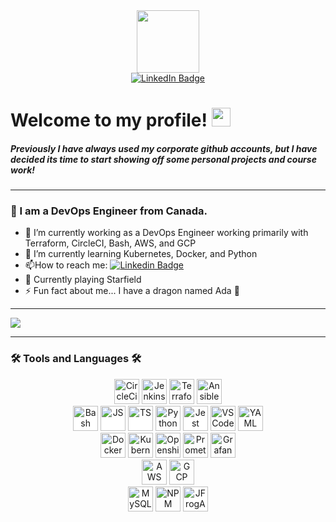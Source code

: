 <div id="header" align="center">
<img src="https://media.giphy.com/media/4xG3FzauZFmUNMcTLy/giphy.gif" width="100"/>
</div>

<div id="badges" align="center">
<a href="https://www.linkedin.com/in/nicolegarrow/">
  <img src="https://img.shields.io/badge/LinkedIn-blue?style=for-the-badge&logo=linkedin&logoColor=white" alt="LinkedIn Badge"/>
  </a>
</div>
<div id="profileViews" align="center">
<img src="https://komarev.com/ghpvc/?username=Garrowni&style=flat-square&color=blue" alt=""/>
</div>
<h1>
  Welcome to my profile!
  <img src="https://media.giphy.com/media/hvRJCLFzcasrR4ia7z/giphy.gif" width="30px"/> 
</h1>
<h5>Previously I have always used my corporate github accounts, but I have decided its time to start showing off some personal projects and course work!</h5>

---

### :lizard: I am a DevOps Engineer from Canada.


- 🔭 I’m currently working as a DevOps Engineer working primarily with Terraform, CircleCI, Bash, AWS, and GCP
- 🌱 I’m currently learning Kubernetes, Docker, and Python
- :mailbox:How to reach me: [![Linkedin Badge](https://img.shields.io/badge/-Nicole_Garrow-blue?style=flat&logo=Linkedin&logoColor=white)](https://www.linkedin.com/in/nicolegarrow/)
- :rocket: Currently playing Starfield
- ⚡ Fun fact about me... I have a dragon named Ada :dragon:

---

<img src="https://media.giphy.com/media/14bWswbeWGzYEo/giphy.gif" align="center">

---

### :hammer_and_wrench: Tools and Languages :hammer_and_wrench:
<!-- Great for finding logos https://www.vectorlogo.zone/ -->
<div id="workedWithSec1" align="center" >
  <img src="https://www.vectorlogo.zone/logos/circleci/circleci-icon.svg" alt="CircleCi" style="background-color:white;height:40; width:40;"/>
  <img src="https://www.vectorlogo.zone/logos/jenkins/jenkins-icon.svg" alt="Jenkins" style="height:40; width:40;"/>
  <img src="https://www.vectorlogo.zone/logos/terraformio/terraformio-icon.svg" alt="Terraform" style="height:40; width:40;"/>
  <img src="https://www.vectorlogo.zone/logos/ansible/ansible-icon.svg" alt="Ansible" style="background-color:white;height:40; width:40;"/>
</div>
<div id="workedWithSec2" align="center" >
    <img src="https://www.vectorlogo.zone/logos/gnu_bash/gnu_bash-icon.svg" alt="Bash" style="background-color:white;height:40; width:40;"/>
    <img src="https://www.vectorlogo.zone/logos/javascript/javascript-icon.svg" alt="JS" style="background-color:white;height:40; width:40;"/>
    <img src="https://www.vectorlogo.zone/logos/typescriptlang/typescriptlang-icon.svg" alt="TS" style="background-color:white;height:40; width:40;"/>
    <img src="https://www.vectorlogo.zone/logos/python/python-icon.svg" alt="Python3" style="height:40; width:40;"/>
    <img src="https://www.vectorlogo.zone/logos/jestjsio/jestjsio-icon.svg" alt="Jest" style="background-color:white;height:40; width:40;"/>
    <img src="https://www.vectorlogo.zone/logos/visualstudio_code/visualstudio_code-icon.svg" alt="VSCode" style="height:40; width:40;"/>
    <img src="https://www.vectorlogo.zone/logos/yaml/yaml-icon.svg" alt="YAML" style="background-color:white;height:40; width:40;"/>
</div>
<div id="workedWithSec3" align="center" >
  <img src="https://www.vectorlogo.zone/logos/docker/docker-icon.svg" alt="Docker" style="background-color:white;height:40; width:40;"/>
  <img src="https://www.vectorlogo.zone/logos/kubernetes/kubernetes-icon.svg" alt="Kubernetes" style="height:40; width:40;"/>
  <img src="https://www.vectorlogo.zone/logos/openshift/openshift-icon.svg" alt="Openshift"style="background-color:white;height:40; width:40;"/>
  <img src="https://www.vectorlogo.zone/logos/prometheusio/prometheusio-icon.svg" alt="Prometheus" style="height:40; width:40;"/>
  <img src="https://www.vectorlogo.zone/logos/grafana/grafana-icon.svg" alt="Grafana" style="height:40; width:40;"/>
</div>
<div id="workedWithCloud" align="center" >
    <img src="https://www.vectorlogo.zone/logos/amazon_aws/amazon_aws-icon.svg" alt="AWS" style="height:40; width:40;"/>
    <img src="https://www.vectorlogo.zone/logos/google_cloud/google_cloud-icon.svg" alt="GCP" style="height:40; width:40;"/>
</div>
<div id="workedWithOther" align="center" >
  <img src="https://www.vectorlogo.zone/logos/mysql/mysql-icon.svg" alt="MySQL" style="background-color:white; height:40; width:40;">
  <img src="https://www.vectorlogo.zone/logos/npmjs/npmjs-icon.svg" alt="NPM" style="height:40; width:40;"/>
  <img src="https://www.vectorlogo.zone/logos/jfrog/jfrog-icon.svg" alt="JFrogArtifactory" style="background-color:white;height:40; width:40;"/>


</div>
